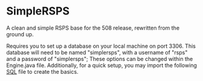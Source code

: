# SimpleRSPS
A clean and simple RSPS base for the 508 release, rewritten from the ground up.

Requires you to set up a database on your local machine on port 3306.
This database will need to be named "simplersps", with a username of "rsps" and a password of "simplersps"; These options can be changed within the Engine.java file.
Additionally, for a quick setup, you may import the following [SQL](data/db_import.sql) file to create the basics.

